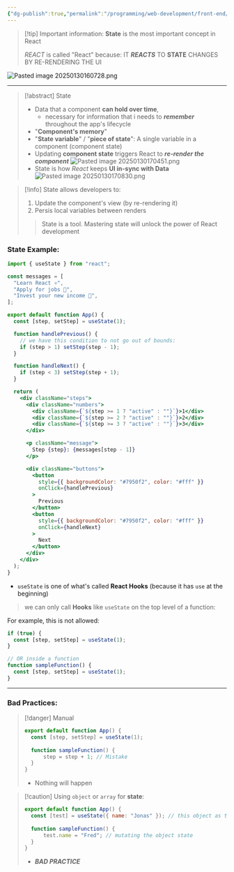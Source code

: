 ```yaml
---
{"dg-publish":true,"permalink":"/programming/web-development/front-end/react-js/001-react-fundamentals/005-state/001-what-is-state-in-react/","tags":["programming","ReactJS","javascript","state"],"created":"2025-01-30T16:05:13.432+08:00"}
---
```



> [!tip] Important information:
> __State__ is the most important concept in React
> 
> _REACT_ is called "React" because:
> IT ___REACTS___ TO __STATE__ CHANGES BY RE-RENDERING THE UI  

![Pasted image 20250130160728.png](/img/user/Misc/attachments/Pasted%20image%2020250130160728.png)

---
> [!abstract] State
> - Data that a component __can hold over time__,
> 	- necessary for information that i needs to  ___remember___ throughout the app's lifecycle
> - "__Component's memory__"
> - "__State variable__" / "__piece of state__": A single variable in a component (component state)
> - Updating __component state__ triggers React to ___re-render the component___
> ![Pasted image 20250130170451.png](/img/user/Misc/attachments/Pasted%20image%2020250130170451.png)
> - State is how _React_ keeps __UI in-sync with Data__
> ![Pasted image 20250130170830.png](/img/user/Misc/attachments/Pasted%20image%2020250130170830.png)

> [!info] State allows developers to:
> 1. Update the component's view (by re-rendering it)
> 2. Persis local variables between renders
> 
> > State is a tool. Mastering state will unlock the power of React  development

### State Example:

```jsx
import { useState } from "react";

const messages = [
  "Learn React ⚛️",
  "Apply for jobs 💼",
  "Invest your new income 🤑",
];

export default function App() {
  const [step, setStep] = useState(1);

  function handlePrevious() { 
	// we have this condition to not go out of bounds:
    if (step > 1) setStep(step - 1);
  }

  function handleNext() {
    if (step < 3) setStep(step + 1);
  }

  return (
    <div className="steps">
      <div className="numbers">
        <div className={`${step >= 1 ? "active" : ""}`}>1</div>
        <div className={`${step >= 2 ? "active" : ""}`}>2</div>
        <div className={`${step >= 3 ? "active" : ""}`}>3</div>
      </div>

      <p className="message">
        Step {step}: {messages[step - 1]}
      </p>

      <div className="buttons">
        <button
          style={{ backgroundColor: "#7950f2", color: "#fff" }}
          onClick={handlePrevious}
        >
          Previous
        </button>
        <button
          style={{ backgroundColor: "#7950f2", color: "#fff" }}
          onClick={handleNext}
        >
          Next
        </button>
      </div>
    </div>
  );
}

```
- `useState` is one of what's called __React Hooks__ (because it has `use` at the beginning)
  
  
> we can only call __Hooks__ like `useState` on the top level of a function:

For example, this is not allowed:
```jsx
if (true) {
  const [step, setStep] = useState(1);
}

// OR inside a function
function sampleFunction() {
  const [step, setStep] = useState(1);
}
```

---

### Bad Practices:

> [!danger] Manual
> ```jsx
> export default function App() {
> 	const [step, setStep] = useState(1);
> 	
> 	function sampleFunction() {
> 		step = step + 1; // Mistake
> 	}
> }
> ```
> - Nothing will happen

> [!caution] Using `object` or `array` for __state__:
> ```jsx
> export default function App() {
> 	const [test] = useState({ name: "Jonas" }); // this object as the initial state
> 	
> 	function sampleFunction() {
> 		test.name = "Fred"; // mutating the object state
> 	}
> }
> ```
> - ___BAD PRACTICE___
